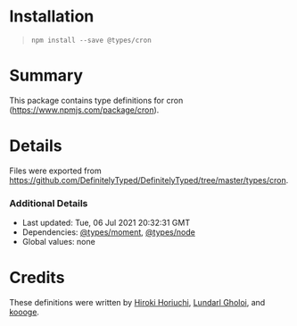 # Installation
> `npm install --save @types/cron`

# Summary
This package contains type definitions for cron (https://www.npmjs.com/package/cron).

# Details
Files were exported from https://github.com/DefinitelyTyped/DefinitelyTyped/tree/master/types/cron.

### Additional Details
 * Last updated: Tue, 06 Jul 2021 20:32:31 GMT
 * Dependencies: [@types/moment](https://npmjs.com/package/@types/moment), [@types/node](https://npmjs.com/package/@types/node)
 * Global values: none

# Credits
These definitions were written by [Hiroki Horiuchi](https://github.com/horiuchi), [Lundarl Gholoi](https://github.com/winup), and [koooge](https://github.com/koooge).
